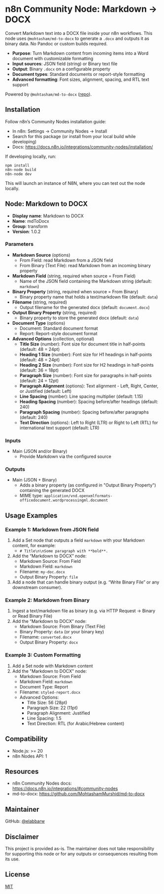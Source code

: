# n8n Community Node: Markdown → DOCX

Convert Markdown text into a DOCX file inside your n8n workflows. This node uses `@mohtasham/md-to-docx` to generate a `.docx` and outputs it as binary data. No Pandoc or custom builds required.

- **Purpose**: Turn Markdown content from incoming items into a Word document with customizable formatting
- **Input sources**: JSON field (string) or Binary text file
- **Output**: Binary `.docx` on a configurable property
- **Document types**: Standard documents or report-style formatting
- **Advanced formatting**: Font sizes, alignment, spacing, and RTL text support

Powered by `@mohtasham/md-to-docx` ([repo](https://github.com/MohtashamMurshid/md-to-docx)).

## Installation

Follow n8n’s Community Nodes installation guide:
- In n8n: Settings → Community Nodes → Install
- Search for this package (or install from your local build while developing)
- Docs: https://docs.n8n.io/integrations/community-nodes/installation/

If developing locally, run:
```
npm install
n8n-node build
n8n-node dev
```
This will launch an instance of N8N, where you can test out the node locally.

## Node: Markdown to DOCX

- **Display name**: Markdown to DOCX
- **Name**: mdToDocx
- **Group**: transform
- **Version**: 1.0.2

### Parameters

- **Markdown Source** (options)
  - From Field: read Markdown from a JSON field
  - From Binary (Text File): read Markdown from an incoming binary property
- **Markdown Field** (string, required when source = From Field)
  - Name of the JSON field containing the Markdown string (default: `markdown`)
- **Binary Property** (string, required when source = From Binary)
  - Binary property name that holds a text/markdown file (default: `data`)
- **Filename** (string, required)
  - Output filename for the generated docx (default: `document.docx`)
- **Output Binary Property** (string, required)
  - Binary property to store the generated docx (default: `data`)
- **Document Type** (options)
  - Document: Standard document format
  - Report: Report-style document format
- **Advanced Options** (collection, optional)
  - **Title Size** (number): Font size for document title in half-points (default: 48 = 24pt)
  - **Heading 1 Size** (number): Font size for H1 headings in half-points (default: 48 = 24pt)
  - **Heading 2 Size** (number): Font size for H2 headings in half-points (default: 36 = 18pt)
  - **Paragraph Size** (number): Font size for paragraphs in half-points (default: 24 = 12pt)
  - **Paragraph Alignment** (options): Text alignment - Left, Right, Center, or Justified (default: Left)
  - **Line Spacing** (number): Line spacing multiplier (default: 1.15)
  - **Heading Spacing** (number): Spacing before/after headings (default: 240)
  - **Paragraph Spacing** (number): Spacing before/after paragraphs (default: 240)
  - **Text Direction** (options): Left to Right (LTR) or Right to Left (RTL) for international text support (default: LTR)

### Inputs

- Main (JSON and/or Binary)
  - Provide Markdown via the configured source

### Outputs

- Main (JSON + Binary)
  - Adds a binary property (as configured in "Output Binary Property") containing the generated DOCX
  - MIME type: `application/vnd.openxmlformats-officedocument.wordprocessingml.document`

## Usage Examples

### Example 1: Markdown from JSON field

1. Add a Set node that outputs a field `markdown` with your Markdown content, for example:
   - `# Title\n\nSome paragraph with **bold**.`
2. Add the “Markdown to DOCX” node:
   - Markdown Source: From Field
   - Markdown Field: `markdown`
   - Filename: `my-doc.docx`
   - Output Binary Property: `file`
3. Add a node that can handle binary output (e.g. “Write Binary File” or any downstream consumer).

### Example 2: Markdown from Binary

1. Ingest a text/markdown file as binary (e.g. via HTTP Request → Binary or Read Binary File)
2. Add the “Markdown to DOCX” node:
   - Markdown Source: From Binary (Text File)
   - Binary Property: `data` (or your binary key)
   - Filename: `converted.docx`
   - Output Binary Property: `docx`

### Example 3: Custom Formatting

1. Add a Set node with Markdown content
2. Add the "Markdown to DOCX" node:
   - Markdown Source: From Field
   - Markdown Field: `markdown`
   - Document Type: Report
   - Filename: `styled-report.docx`
   - Advanced Options:
     - Title Size: 56 (28pt)
     - Paragraph Size: 22 (11pt)
     - Paragraph Alignment: Justified
     - Line Spacing: 1.5
     - Text Direction: RTL (for Arabic/Hebrew content)

## Compatibility

- Node.js: >= 20
- n8n Nodes API: 1

## Resources

- n8n Community Nodes docs: https://docs.n8n.io/integrations/#community-nodes
- md-to-docx: https://github.com/MohtashamMurshid/md-to-docx

## Maintainer

GitHub: [@elabbarw](https://github.com/elabbarw)

## Disclaimer

This project is provided as-is. The maintainer does not take responsibility for supporting this node or for any outputs or consequences resulting from its use.

## License

[MIT](https://github.com/n8n-io/n8n-nodes-starter/blob/master/LICENSE.md)
